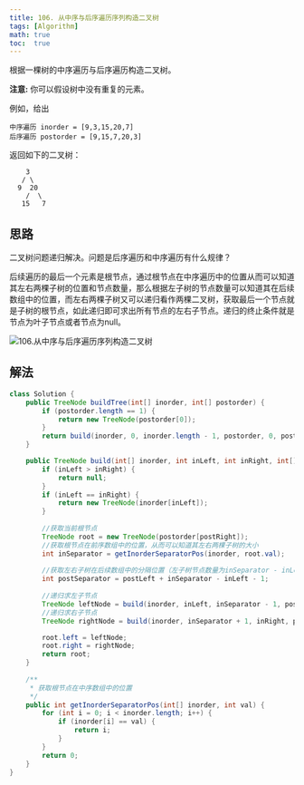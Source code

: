 ```yaml
---
title: 106. 从中序与后序遍历序列构造二叉树
tags: [Algorithm]
math: true
toc:  true
---
```


根据一棵树的中序遍历与后序遍历构造二叉树。

**注意:**
你可以假设树中没有重复的元素。

例如，给出

```
中序遍历 inorder = [9,3,15,20,7]
后序遍历 postorder = [9,15,7,20,3]
```

返回如下的二叉树：

```
    3
   / \
  9  20
    /  \
   15   7
```

## 思路

二叉树问题递归解决。问题是后序遍历和中序遍历有什么规律？

后续遍历的最后一个元素是根节点，通过根节点在中序遍历中的位置从而可以知道其左右两棵子树的位置和节点数量，那么根据左子树的节点数量可以知道其在后续数组中的位置，而左右两棵子树又可以递归看作两棵二叉树，获取最后一个节点就是子树的根节点，如此递归即可求出所有节点的左右子节点。递归的终止条件就是节点为叶子节点或者节点为null。

![106.从中序与后序遍历序列构造二叉树](https://raw.githubusercontent.com/Traserve/traserve.github.io/main/_posts/algorithm/images/106-1.png)

## 解法

```java
class Solution {
    public TreeNode buildTree(int[] inorder, int[] postorder) {
        if (postorder.length == 1) {
            return new TreeNode(postorder[0]);
        }
        return build(inorder, 0, inorder.length - 1, postorder, 0, postorder.length - 1);
    }

    public TreeNode build(int[] inorder, int inLeft, int inRight, int[] postorder, int postLeft, int postRight) {
        if (inLeft > inRight) {
            return null;
        }
        if (inLeft == inRight) {
            return new TreeNode(inorder[inLeft]);
        }
        
        //获取当前根节点
        TreeNode root = new TreeNode(postorder[postRight]);
        //获取根节点在前序数组中的位置，从而可以知道其左右两棵子树的大小
        int inSeparator = getInorderSeparatorPos(inorder, root.val);
        
        //获取左右子树在后续数组中的分隔位置（左子树节点数量为inSeparator - inLeft）
        int postSeparator = postLeft + inSeparator - inLeft - 1;
        
        //递归求左子节点
        TreeNode leftNode = build(inorder, inLeft, inSeparator - 1, postorder, postLeft, postSeparator);
        //递归求右子节点
        TreeNode rightNode = build(inorder, inSeparator + 1, inRight, postorder, postSeparator + 1, postRight - 1);

        root.left = leftNode;
        root.right = rightNode;
        return root;
    }
    
    /**
     * 获取根节点在中序数组中的位置
     */
    public int getInorderSeparatorPos(int[] inorder, int val) {
        for (int i = 0; i < inorder.length; i++) {
            if (inorder[i] == val) {
                return i;
            }
        }
        return 0;
    }
}
```


